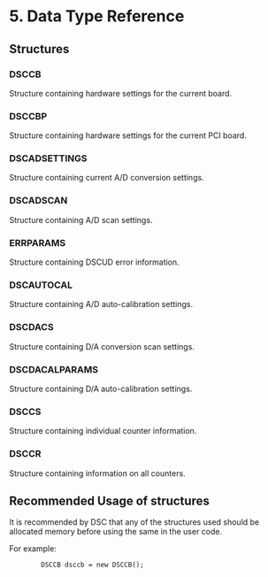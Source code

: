 # 5. Data Type Reference

## Structures

### DSCCB

Structure containing hardware settings for the current board.

### DSCCBP

Structure containing hardware settings for the current PCI board.

### DSCADSETTINGS

Structure containing current A/D conversion settings.

### DSCADSCAN

Structure containing A/D scan settings.

### ERRPARAMS

Structure containing DSCUD error information.

### DSCAUTOCAL

Structure containing A/D auto-calibration settings.

### DSCDACS

Structure containing D/A conversion scan settings.

### DSCDACALPARAMS

Structure containing D/A auto-calibration settings.

### DSCCS

Structure containing individual counter information.

### DSCCR

Structure containing information on all counters.

## Recommended Usage of structures

It is recommended by DSC that any of the structures used should be allocated memory before using the same in the user code.

For example:

```text
        DSCCB dsccb = new DSCCB();
```

### 

